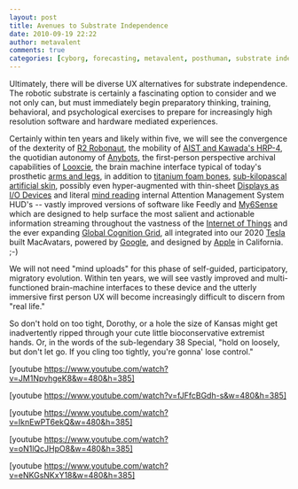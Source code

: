 ```yaml
---
layout: post
title: Avenues to Substrate Independence
date: 2010-09-19 22:22
author: metavalent
comments: true
categories: [cyborg, forecasting, metavalent, posthuman, substrate independence]
---
```

Ultimately, there will be diverse UX alternatives for substrate independence. The robotic substrate is certainly a fascinating option to consider and we not only can, but must immediately begin preparatory thinking, training, behavioral, and psychological exercises to prepare for increasingly high resolution software and hardware mediated experiences.

Certainly within ten years and likely within five, we will see the convergence of the dexterity of <a href="https://robonaut.jsc.nasa.gov/" target="_blank">R2 Robonaut</a>, the mobility of <a href="https://www.kawada.co.jp/mechs/hrp-4/index.html" target="_blank">AIST and Kawada's HRP-4</a>, the quotidian autonomy of <a href="https://anybots.com/" target="_blank">Anybots</a>, the first-person perspective archival capabilities of <a href="https://looxcie.com/" target="_blank">Looxcie</a>, the brain machine interface typical of today's prosthetic <a href="https://metavalent.com/?p=1322" target="_blank">arms and legs</a>, in addition to <a href="https://nextbigfuture.com/2010/09/titanium-foams-replace-injured-bones.html">titanium foam bones</a>, <a href="https://www.nature.com/news/2010/100912/full/news.2010.463.html" target="_blank">sub-kilopascal artificial skin</a>, possibly even hyper-augmented with thin-sheet <a href="https://goo.gl/iG5I" target="_blank">Displays as I/O Devices</a> and literal <a href="https://metavalent.com/?p=1336" target="_blank">mind reading</a> internal Attention Management System HUD's -- vastly improved versions of software like <a>Feedly</a> and <a href="https://my6sense.com/" target="_blank">My6Sense</a> which are designed to help surface the most salient and actionable information streaming throughout the vastness of the <a href="https://www.ted.com/talks/kevin_kelly_on_the_next_5_000_days_of_the_web.html" target="_blank">Internet of Things</a> and the ever expanding <a href="https://goo.gl/kOoS" target="_blank">Global Cognition Grid</a>, all integrated into our 2020 <a href="https://www.teslamotors.com/" target="_blank">Tesla</a> built MacAvatars, powered by <a href="https://google.com/" target="_blank">Google</a>, and designed by <a href="https://apple.com/" target="_blank">Apple</a> in California. ;-) 

We will not need "mind uploads" for this phase of self-guided, participatory, migratory evolution. Within ten years, we will see vastly improved and multi-functioned brain-machine interfaces to these device and the utterly immersive first person UX will become increasingly difficult to discern from "real life."

So don't hold on too tight, Dorothy, or a hole the size of Kansas might get inadvertently ripped through your cute little bioconservative extremist hands. Or, in the words of the sub-legendary 38 Special, "hold on loosely, but don't let go. If you cling too tightly, you're gonna' lose control."

[youtube https://www.youtube.com/watch?v=JM1NpvhgeK8&w=480&h=385]

[youtube https://www.youtube.com/watch?v=fJFfcBGdh-s&w=480&h=385]

[youtube https://www.youtube.com/watch?v=IknEwPT6ekQ&w=480&h=385]

[youtube https://www.youtube.com/watch?v=oN1lQcJHpO8&w=480&h=385]

[youtube https://www.youtube.com/watch?v=eNKGsNKxY18&w=480&h=385]




